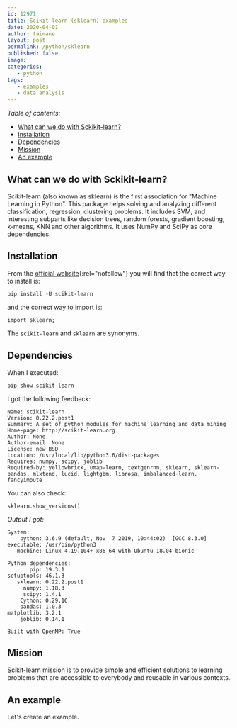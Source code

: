 ```yaml
---
id: 12971
title: Scikit-learn (sklearn) examples
date: 2020-04-01
author: taimane
layout: post
permalink: /python/sklearn
published: false
image: 
categories: 
   - python
tags:
   - examples
   - data analysis
---
```

_Table of contents:_
- [What can we do with Sckikit-learn?](#what-can-we-do-with-sckikit-learn)
- [Installation](#installation)
- [Dependencies](#dependencies)
- [Mission](#mission)
- [An example](#an-example)

## What can we do with Sckikit-learn?

Scikit-learn (also known as sklearn) is the first association for "Machine Learning in Python". This package helps solving and analyzing different classification, regression, clustering problems. It includes SVM, and interesting subparts like decision trees, random forests, gradient boosting, k-means, KNN and other algorithms. It uses NumPy and SciPy as core dependencies.


## Installation

From the [official website](http://scikit-learn.org){:rel="nofollow"} you will find that the correct way to install is:
```
pip install -U scikit-learn
```

and the correct way to import is:
```
import sklearn;
```

The `scikit-learn` and `sklearn` are synonyms.


## Dependencies

When I executed:

```
pip show scikit-learn
```

I got the following feedback:

```
Name: scikit-learn
Version: 0.22.2.post1
Summary: A set of python modules for machine learning and data mining
Home-page: http://scikit-learn.org
Author: None
Author-email: None
License: new BSD
Location: /usr/local/lib/python3.6/dist-packages
Requires: numpy, scipy, joblib
Required-by: yellowbrick, umap-learn, textgenrnn, sklearn, sklearn-pandas, mlxtend, lucid, lightgbm, librosa, imbalanced-learn, fancyimpute
```

You can also check:

```
sklearn.show_versions()
```

_Output I got:_
```
System:
    python: 3.6.9 (default, Nov  7 2019, 10:44:02)  [GCC 8.3.0]
executable: /usr/bin/python3
   machine: Linux-4.19.104+-x86_64-with-Ubuntu-18.04-bionic

Python dependencies:
       pip: 19.3.1
setuptools: 46.1.3
   sklearn: 0.22.2.post1
     numpy: 1.18.3
     scipy: 1.4.1
    Cython: 0.29.16
    pandas: 1.0.3
matplotlib: 3.2.1
    joblib: 0.14.1

Built with OpenMP: True
```

## Mission

Scikit-learn mission is to provide simple and efficient solutions to learning problems that are accessible to everybody and reusable in various contexts.


## An example

Let's create an example. 








